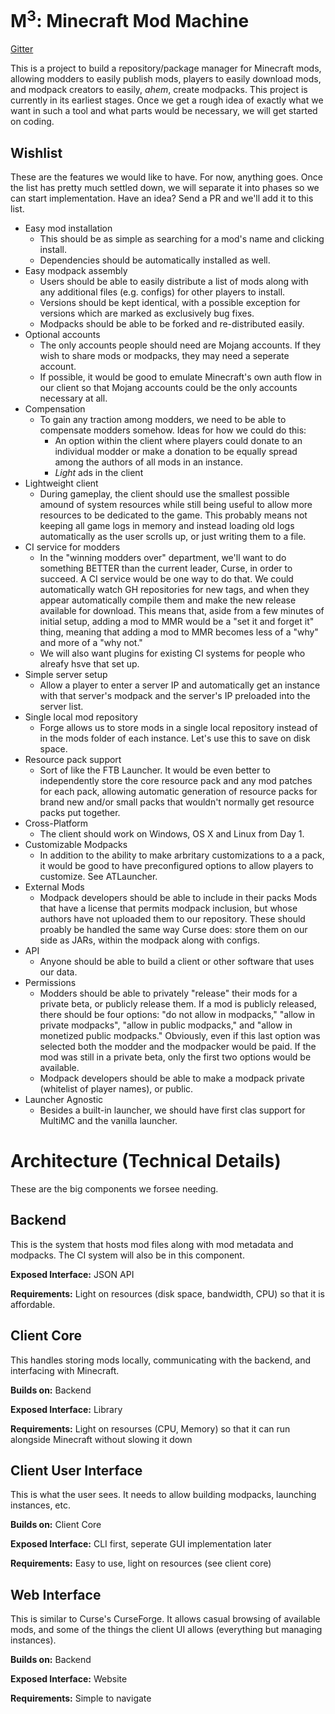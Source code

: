 M<sup>3</sup>: Minecraft Mod Machine
====================================

[Gitter](https://gitter.im/MCModMachine/main)

This is a project to build a repository/package manager for Minecraft mods,
allowing modders to easily publish mods, players to easily download mods, and
modpack creators to easily, *ahem*, create modpacks. This project is currently
in its earliest stages. Once we get a rough idea of exactly what we want in
such a tool and what parts would be necessary, we will get started on coding.


Wishlist
--------

These are the features we would like to have. For now, anything goes. Once the
list has pretty much settled down, we will separate it into phases so we can
start implementation. Have an idea? Send a PR and we'll add it to this list.

* Easy mod installation
  * This should be as simple as searching for a mod's name and clicking install.
  * Dependencies should be automatically installed as well.
* Easy modpack assembly
  * Users should be able to easily distribute a list of mods along with any
    additional files (e.g. configs) for other players to install.
  * Versions should be kept identical, with a possible exception for versions
    which are marked as exclusively bug fixes.
  * Modpacks should be able to be forked and re-distributed easily.
* Optional accounts
  * The only accounts people should need are Mojang accounts. If they wish to
    share mods or modpacks, they may need a seperate account.
  * If possible, it would be good to emulate Minecraft's own auth flow in our
    client so that Mojang accounts could be the only accounts necessary at all.
* Compensation
  * To gain any traction among modders, we need to be able to compensate modders
    somehow. Ideas for how we could do this:
    * An option within the client where players could donate to an individual
      modder or make a donation to be equally spread among the authors of all
      mods in an instance.
    * *Light* ads in the client
* Lightweight client
  * During gameplay, the client should use the smallest possible amound of
    system resources while still being useful to allow more resources to be
    dedicated to the game. This probably means not keeping all game logs in
    memory and instead loading old logs automatically as the user scrolls up,
    or just writing them to a file.
* CI service for modders
  * In the "winning modders over" department, we'll want to do something BETTER
    than the current leader, Curse, in order to succeed. A CI service would be
    one way to do that. We could automatically watch GH repositories for new
    tags, and when they appear automatically compile them and make the new
    release available for download. This means that, aside from a few minutes of
    initial setup, adding a mod to MMR would be a "set it and forget it" thing,
    meaning that adding a mod to MMR becomes less of a "why" and more of a "why
    not."
  * We will also want plugins for existing CI systems for people who alreafy hsve that set up.
* Simple server setup
  * Allow a player to enter a server IP and automatically get an instance with
    that server's modpack and the server's IP preloaded into the server list.
* Single local mod repository
  * Forge allows us to store mods in a single local repository instead of in the
    mods folder of each instance. Let's use this to save on disk space.
* Resource pack support
  * Sort of like the FTB Launcher. It would be even better to independently
    store the core resource pack and any mod patches for each pack, allowing
    automatic generation of resource packs for brand new and/or small packs that
    wouldn't normally get resource packs put together.
* Cross-Platform
  * The client should work on Windows, OS X and Linux from Day 1.
* Customizable Modpacks
  * In addition to the ability to make arbritary customizations to a a pack, it
    would be good to have preconfigured options to allow players to customize.
    See ATLauncher.
* External Mods
  * Modpack developers should be able to include in their packs Mods that have a
    license that permits modpack inclusion, but whose authors have not
    uploaded them to our repository. These should proably be handled the same
    way Curse does: store them on our side as JARs, within the modpack along
    with configs.
* API
  * Anyone should be able to build a client or other software that uses our data.
* Permissions
  * Modders should be able to privately "release" their mods for a private beta,
    or publicly release them. If a mod is publicly released, there should be
    four options: "do not allow in modpacks," "allow in private modpacks",
    "allow in public modpacks," and "allow in monetized public modpacks."
    Obviously, even if this last option was selected both the modder and the
    modpacker would be paid. If the mod was still in a private beta, only the
    first two options would be available.
  * Modpack developers should be able to make a modpack private (whitelist of
    player names), or public.
* Launcher Agnostic
  * Besides a built-in launcher, we should have first clas support for MultiMC and the vanilla launcher.
    
Architecture (Technical Details)
================================

These are the big components we forsee needing.

Backend
-------

This is the system that hosts mod files along with mod metadata and modpacks.
The CI system will also be in this component.

**Exposed Interface:** JSON API

**Requirements:** Light on resources (disk space, bandwidth, CPU) so that it is
affordable.

Client Core
-----------

This handles storing mods locally, communicating with the backend, and
interfacing with Minecraft.

**Builds on:** Backend

**Exposed Interface:** Library

**Requirements:** Light on resourses (CPU, Memory) so that it can run alongside
Minecraft without slowing it down

Client User Interface
---------------------

This is what the user sees. It needs to allow building modpacks, launching
instances, etc.

**Builds on:** Client Core

**Exposed Interface:** CLI first, seperate GUI implementation later

**Requirements:** Easy to use, light on resources (see client core)

Web Interface
-------------

This is similar to Curse's CurseForge. It allows casual browsing of available
mods, and some of the things the client UI allows (everything but managing
instances).

**Builds on:** Backend

**Exposed Interface:** Website

**Requirements:** Simple to navigate
